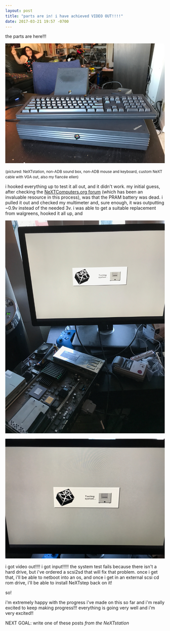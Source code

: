 ```yaml
---
layout: post
title: "parts are in! i have achieved VIDEO OUT!!!!"
date: 2017-03-21 19:57 -0700
---
```


the parts are here!!!

![](/images/2017/03/IMG_2442.jpg)

<small>(pictured: NeXTstation, non-ADB sound box, non-ADB mouse and keyboard, custom NeXT cable with VGA out, also my fiancée ellen)</small>

i hooked everything up to test it all out, and it didn't work. my initial guess, after checking the [NeXTComputers.org forum](http://www.nextcomputers.org/forums) (which has been an invaluable resource in this process), was that the PRAM battery was dead. i pulled it out and checked my multimeter and, sure enough, it was outputting ~0.9v instead of the needed 3v. i was able to get a suitable replacement from walgreens, hooked it all up, and

![](/images/2017/03/IMG_2445.jpg)

![](/images/2017/03/IMG_2446.jpg)

i got video out!!!! i got input!!!!! the system test fails because there isn't a hard drive, but i've ordered a scsi2sd that will fix that problem. once i get that, i'll be able to netboot into an os, and once i get in an external scsi cd rom drive, i'll be able to install NeXTstep back on it!

so!

i'm extremely happy with the progress i've made on this so far and i'm really excited to keep making progress!!! everything is going very well and i'm very excited!!

NEXT GOAL: write one of these posts *from the NeXTstation*
